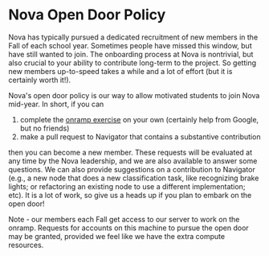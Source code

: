 # Nova Open Door Policy

Nova has typically pursued a dedicated recruitment of new members in the Fall of each school year. Sometimes people have missed this window, but have still wanted to join. The onboarding process at Nova is nontrivial, but also crucial to your ability to contribute long-term to the project. So getting new members up-to-speed takes a while and a lot of effort (but it is certainly worth it!). 

Nova's open door policy is our way to allow motivated students to join Nova mid-year. In short, if you can 

1. complete the [onramp exercise](https://nova-utd.github.io/navigator/onboarding/onramp.html) on your own (certainly help from Google, but no friends)
2. make a pull request to Navigator that contains a substantive contribution

then you can become a new member. These requests will be evaluated at any time by the Nova leadership, and we are also available to answer some questions.  We can also provide suggestions on a contribution to Navigator (e.g., a new node that does a new classification task, like recognizing brake lights; or refactoring an existing node to use a different implementation; etc). It is a lot of work, so give us a heads up if you plan to embark on the open door!

Note - our members each Fall get access to our server to work on the onramp. Requests for accounts on this machine to pursue the open door may be granted, provided we feel like we have the extra compute resources.
